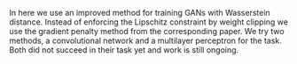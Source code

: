 In here we use an improved method for training GANs with Wasserstein distance. Instead
of enforcing the Lipschitz constraint by weight clipping we use the gradient penalty method
from the corresponding paper.
We try two methods, a convolutional network and a multilayer perceptron for the task. Both did not
succeed in their task yet and work is still ongoing.

